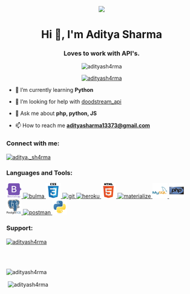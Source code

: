 <p align="center"><img src="https://github.com/adityash4rma/adityash4rma/raw/main/header.gif" /></p>

<h1 align="center">Hi 👋, I'm Aditya Sharma</h1>
<h3 align="center">Loves to work with API's.</h3>

<p align="center"> <img src="https://komarev.com/ghpvc/?username=adityash4rma&label=Profile%20views&color=0e75b6&style=flat" alt="adityash4rma" /> </p>

<p align="center"> <a href="https://github.com/ryo-ma/github-profile-trophy"><img src="https://github-profile-trophy.vercel.app/?username=adityash4rma&theme=nord" alt="adityash4rma" /></a> </p>

- 🌱 I’m currently learning **Python**

- 🤝 I’m looking for help with [doodstream_api](https://github.com/adityash4rma/doodstream_api)

- 💬 Ask me about **php, python, JS**

- 📫 How to reach me **adityasharma13373@gmail.com**

<h3 align="left">Connect with me:</h3>
<p align="left">
<a href="https://instagram.com/aditya._sh4rma" target="blank"><img align="center" src="https://raw.githubusercontent.com/rahuldkjain/github-profile-readme-generator/master/src/images/icons/Social/instagram.svg" alt="aditya._sh4rma" height="30" width="40" /></a>
</p>

<h3 align="left">Languages and Tools:</h3>
<p align="left"> <a href="https://getbootstrap.com" target="_blank" rel="noreferrer"> <img src="https://raw.githubusercontent.com/devicons/devicon/master/icons/bootstrap/bootstrap-plain-wordmark.svg" alt="bootstrap" width="40" height="40"/> </a> <a href="https://bulma.io/" target="_blank" rel="noreferrer"> <img src="https://raw.githubusercontent.com/gilbarbara/logos/804dc257b59e144eaca5bc6ffd16949752c6f789/logos/bulma.svg" alt="bulma" width="40" height="40"/> </a> <a href="https://www.w3schools.com/css/" target="_blank" rel="noreferrer"> <img src="https://raw.githubusercontent.com/devicons/devicon/master/icons/css3/css3-original-wordmark.svg" alt="css3" width="40" height="40"/> </a> <a href="https://git-scm.com/" target="_blank" rel="noreferrer"> <img src="https://www.vectorlogo.zone/logos/git-scm/git-scm-icon.svg" alt="git" width="40" height="40"/> </a> <a href="https://heroku.com" target="_blank" rel="noreferrer"> <img src="https://www.vectorlogo.zone/logos/heroku/heroku-icon.svg" alt="heroku" width="40" height="40"/> </a> <a href="https://www.w3.org/html/" target="_blank" rel="noreferrer"> <img src="https://raw.githubusercontent.com/devicons/devicon/master/icons/html5/html5-original-wordmark.svg" alt="html5" width="40" height="40"/> </a> <a href="https://materializecss.com/" target="_blank" rel="noreferrer"> <img src="https://raw.githubusercontent.com/prplx/svg-logos/5585531d45d294869c4eaab4d7cf2e9c167710a9/svg/materialize.svg" alt="materialize" width="40" height="40"/> </a> <a href="https://www.mysql.com/" target="_blank" rel="noreferrer"> <img src="https://raw.githubusercontent.com/devicons/devicon/master/icons/mysql/mysql-original-wordmark.svg" alt="mysql" width="40" height="40"/> </a> <a href="https://www.php.net" target="_blank" rel="noreferrer"> <img src="https://raw.githubusercontent.com/devicons/devicon/master/icons/php/php-original.svg" alt="php" width="40" height="40"/> </a> <a href="https://www.postgresql.org" target="_blank" rel="noreferrer"> <img src="https://raw.githubusercontent.com/devicons/devicon/master/icons/postgresql/postgresql-original-wordmark.svg" alt="postgresql" width="40" height="40"/> </a> <a href="https://postman.com" target="_blank" rel="noreferrer"> <img src="https://www.vectorlogo.zone/logos/getpostman/getpostman-icon.svg" alt="postman" width="40" height="40"/> </a> <a href="https://www.python.org" target="_blank" rel="noreferrer"> <img src="https://raw.githubusercontent.com/devicons/devicon/master/icons/python/python-original.svg" alt="python" width="40" height="40"/> </a> </p>

<h3 align="left">Support:</h3>
<p><a href="https://www.buymeacoffee.com/adityash4rma"> <img align="center" src="https://cdn.buymeacoffee.com/buttons/v2/default-yellow.png" width="210" alt="adityash4rma" /></a></p><br><br>

<p><img align="center" src="https://github-readme-stats.vercel.app/api/top-langs?username=adityash4rma&theme=prussian&show_icons=true&locale=en&layout=compact" alt="adityash4rma" /></p>

<p>&nbsp;<img align="center" src="https://github-readme-stats.vercel.app/api?username=adityash4rma&theme=prussian&show_icons=true&locale=en" alt="adityash4rma" /></p>
